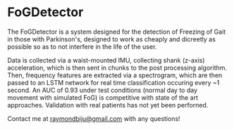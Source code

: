# FoGDetector
The FoGDetector is a system designed for the detection of Freezing of Gait in those with Parkinson's, designed to work as cheaply and dicreetly as possible so as to not interfere in the life of the user.

Data is collected via a waist-mounted IMU, collecting shank (z-axis) acceleration, which is then sent in chunks to the post processing algorithm. Then, frequency features are extracted via a spectrogram, which are then passed to an LSTM network for real time classification occuring every ~1 second.
An AUC of 0.93 under test conditions (normal day to day movement with simulated FoG) is competitive with state of the art approaches. Validation with real patients has not yet been perforned.

Contact me at raymondbiju@gmail.com with any questions!
